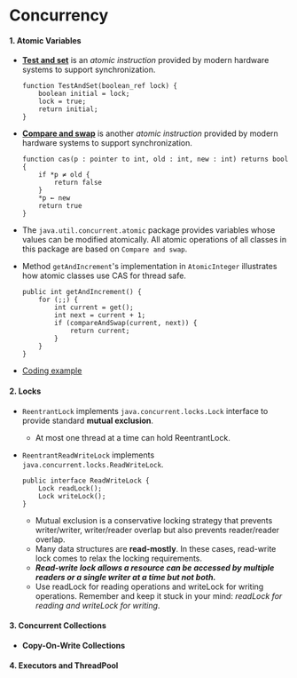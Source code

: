 # Concurrency

#### 1. Atomic Variables
* **[Test and set](https://en.wikipedia.org/wiki/Test-and-set)** is an *atomic instruction* provided by modern hardware systems to support synchronization.
    ```
    function TestAndSet(boolean_ref lock) {
        boolean initial = lock;
        lock = true;
        return initial;
    }
    ```
* **[Compare and swap](https://en.wikipedia.org/wiki/Compare-and-swap)** is another *atomic instruction* provided by modern hardware systems to support synchronization.
    ```
    function cas(p : pointer to int, old : int, new : int) returns bool {
        if *p ≠ old {
            return false
        }
        *p ← new
        return true
    }
    ```

* The ```java.util.concurrent.atomic``` package provides variables whose values can be modified atomically. All atomic operations of all classes in this package are based on ```Compare and swap```.

* Method ```getAndIncrement```'s implementation in ```AtomicInteger``` illustrates how atomic classes use CAS for thread safe.
    ```
    public int getAndIncrement() {
        for (;;) {
            int current = get();
            int next = current + 1;
            if (compareAndSwap(current, next)) {
                return current;
            }
        }
    }
    ```

* [Coding example](code/src/com/tamco/concurrency/AtomicExample.java)

#### 2. Locks
* ```ReentrantLock``` implements ```java.concurrent.locks.Lock``` interface to provide standard **mutual exclusion**.
    * At most one thread at a time can hold ReentrantLock.

* ```ReentrantReadWriteLock``` implements ```java.concurrent.locks.ReadWriteLock```.
    ```
    public interface ReadWriteLock {
        Lock readLock();
        Lock writeLock();
    }
    ```
    * Mutual exclusion is a conservative locking strategy that prevents writer/writer, writer/reader overlap but also prevents reader/reader overlap.
    * Many data structures are **read-mostly**. In these cases, read-write lock comes to relax the locking requirements.
    * ***Read-write lock allows a resource can be accessed by multiple readers or a single writer at a time but not both.***
    * Use readLock for reading operations and writeLock for writing operations. Remember and keep it stuck in your mind: *readLock for reading and writeLock for writing*.


#### 3. Concurrent Collections
* **Copy-On-Write Collections** 


#### 4. Executors and ThreadPool
